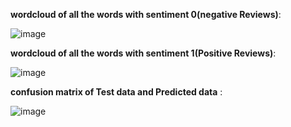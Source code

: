 **wordcloud of all the words with sentiment 0(negative Reviews)**:

![image](https://github.com/user-attachments/assets/719689ff-e297-4261-adf8-553dae444857)

**wordcloud of all the words with sentiment 1(Positive Reviews)**:

![image](https://github.com/user-attachments/assets/00e29bfc-2cb5-4337-94e3-96a300fd61ac)

**confusion matrix of Test data and Predicted data** :

![image](https://github.com/user-attachments/assets/374a0e2e-6f4d-43be-a23b-a5d905fd62ad)




